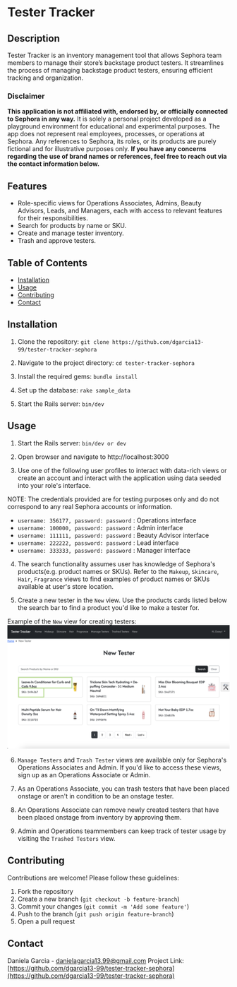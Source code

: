# Tester Tracker

## Description
Tester Tracker is an inventory management tool that allows Sephora team members to manage their store’s backstage product testers. It streamlines the process of managing backstage product testers, ensuring efficient tracking and organization.

### Disclaimer
**This application is not affiliated with, endorsed by, or officially connected to Sephora in any way.** It is solely a personal project developed as a playground environment for educational and experimental purposes. The app does not represent real employees, processes, or operations at Sephora. Any references to Sephora, its roles, or its products are purely fictional and for illustrative purposes only. **If you have any concerns regarding the use of brand names or references, feel free to reach out via the contact information below.** 

## Features
- Role-specific views for Operations Associates, Admins, Beauty Advisors, Leads, and Managers, each with access to relevant features for their responsibilities.
- Search for products by name or SKU.
- Create and manage tester inventory.
- Trash and approve testers.

## Table of Contents
- [Installation](#installation)
- [Usage](#usage)
- [Contributing](#contributing)
- [Contact](#contact)

## Installation

1. Clone the repository:
`git clone https://github.com/dgarcia13-99/tester-tracker-sephora`

2. Navigate to the project directory:
`cd tester-tracker-sephora`

3. Install the required gems:
`bundle install`

4. Set up the database:
`rake sample_data`

5. Start the Rails server:
`bin/dev`

## Usage

1. Start the Rails server:
`bin/dev or dev`

2. Open browser and navigate to http://localhost:3000

3. Use one of the following user profiles to interact with data-rich views or create an account and interact with the application using data seeded into your role's interface. 

  NOTE: The credentials provided are for testing purposes only and do not correspond to any real Sephora accounts or information.

- `username: 356177, password: password` : Operations interface
- `username: 100000, password: password` : Admin interface
- `username: 111111, password: password` : Beauty Advisor interface
- `username: 222222, password: password` : Lead interface
- `username: 333333, password: password` : Manager interface

4. The search functionality assumes user has knowledge of Sephora's products(e.g. product names or SKUs). Refer to the `Makeup`, `Skincare`, `Hair`, `Fragrance` views to find examples of product names or SKUs available at user's store location. 

5. Create a new tester in the `New` view. Use the products cards listed below the search bar to find a product you'd like to make a tester for.

Example of the `New` view for creating testers:
![alt text](tester-tracker-new-view-1.png)

6. `Manage Testers` and `Trash Tester` views are available only for Sephora's Operations Associates and Admin. If you'd like to access these views, sign up as an Operations Associate or Admin. 

7. As an Operations Associate, you can trash testers that have been placed onstage or aren't in condition to be an onstage tester.

8. An Operations Associate can remove newly created testers that have been placed onstage from inventory by approving them.

9. Admin and Operations teammembers can keep track of tester usage by visiting the `Trashed Testers` view.

## Contributing

Contributions are welcome! Please follow these guidelines:

1. Fork the repository
2. Create a new branch (`git checkout -b feature-branch`)
3. Commit your changes (`git commit -m 'Add some feature'`)
4. Push to the branch (`git push origin feature-branch`)
5. Open a pull request

## Contact

Daniela Garcia - [danielagarcia13.99@gmail.com](mailto:danielagarcia13.99@gmail.com)
Project Link: [https://github.com/dgarcia13-99/tester-tracker-sephora](https://github.com/dgarcia13-99/tester-tracker-sephora)
